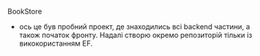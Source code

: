 BookStore
- ось це був пробний проект, де знаходились всі backend частини, а також початок фронту. Надалі створю окремо репозиторій тільки із викокористанням EF.
